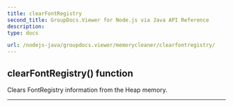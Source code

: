```yaml
---
title: clearFontRegistry
second_title: GroupDocs.Viewer for Node.js via Java API Reference
description: 
type: docs

url: /nodejs-java/groupdocs.viewer/memorycleaner/clearfontregistry/
---
```


## clearFontRegistry()  function
Clears FontRegistry information from the Heap memory.


---


